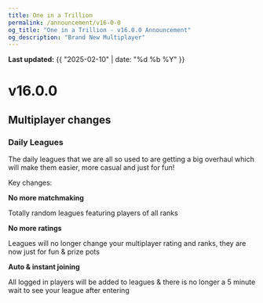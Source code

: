 ```yaml
---
title: One in a Trillion
permalink: /announcement/v16-0-0
og_title: "One in a Trillion - v16.0.0 Announcement"
og_description: "Brand New Multiplayer"
---
```

**Last updated:** {{ "2025-02-10" | date: "%d %b %Y" }}

# v16.0.0
## Multiplayer changes
### Daily Leagues
The daily leagues that we are all so used to are getting a big overhaul which will make them easier, more casual and just for fun!

Key changes:

**No more matchmaking**

Totally random leagues featuring players of all ranks


**No more ratings**

Leagues will no longer change your multiplayer rating and ranks, they are now just for fun & prize pots


**Auto & instant joining**

All logged in players will be added to leagues & there is no longer a 5 minute wait to see your league after entering



